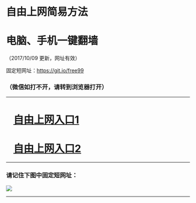 ﻿# 自由上网简易方法

# 电脑、手机一键翻墙

（2017/10/09 更新，网址有效）

固定短网址：https://git.io/free99

### （微信如打不开，请转到浏览器打开）


***





# &nbsp;&nbsp; <a href="http://ft1725626975.fwq-tz-1001.info/fwqtz01.html?t=100900129123 " target="_blank">自由上网入口1</a>
# &nbsp;&nbsp; <a href="http://ft2918519588.fwq-tz-1002.info/fwqtz02.html?t=100900128672 " target="_blank">自由上网入口2</a>
***

### 请记住下图中固定短网址：

<img src="https://s3-us-west-2.amazonaws.com/fwq-1001/yjfq-20170905okok.png" /> 


***

